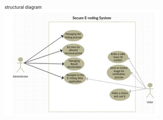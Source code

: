 structural diagram
![structural diagram](https://github.com/PoojaMP04/M1_app_voting_system/blob/main/2_Design/structural%20dig.jpeg)
